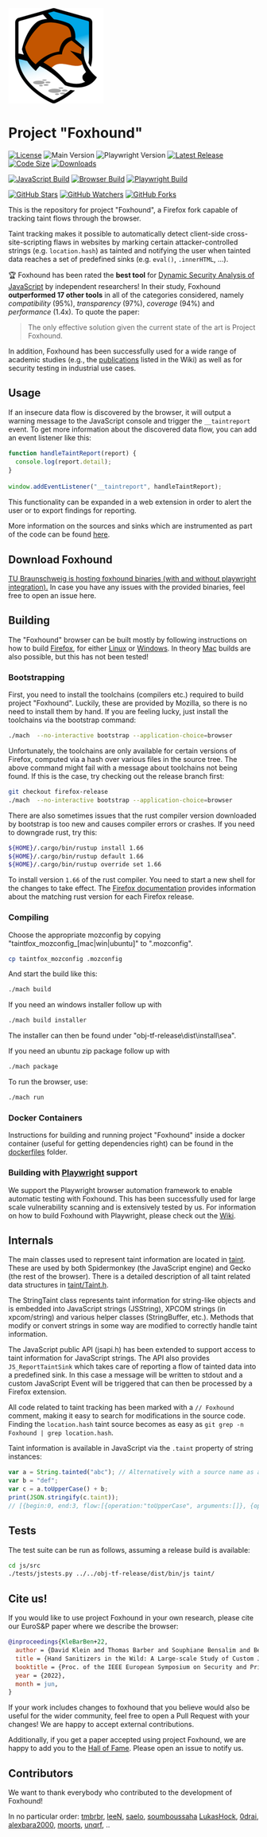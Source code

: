 ![Logo](browser/branding/foxhound/content/about-logo.png)

# Project "Foxhound"
[![License](https://img.shields.io/github/license/SAP/project-foxhound?label=License)](https://github.com/SAP/project-foxhound?tab=GPL-3.0-1-ov-file#readme)
![Main Version](https://img.shields.io/badge/dynamic/regex?url=https%3A%2F%2Fraw.githubusercontent.com%2Ftmbrbr%2Fproject-foxhound%2Frefs%2Fheads%2Fmain%2Fbrowser%2Fconfig%2Fversion.txt&search=(.*)&replace=v%241&label=Version)
![Playwright Version](https://img.shields.io/badge/dynamic/regex?url=https%3A%2F%2Fraw.githubusercontent.com%2FSAP%2Fproject-foxhound%2Frefs%2Fheads%2Fmain%2F.PLAYWRIGHT_VERSION&search=PLAYWRIGHT_VERSION%3D%22(.*%3F)%22&replace=%241&label=Playwright)
[![Latest Release](https://img.shields.io/github/v/release/sap/project-foxhound.svg?label=Latest%20Release)](https://github.com/SAP/project-foxhound/releases/latest)
[![Code Size](https://img.shields.io/github/languages/code-size/SAP/project-foxhound?label=Code%20Size)](https://github.com/SAP/project-foxhound/releases/latest)
[![Downloads](https://img.shields.io/github/downloads/sap/project-foxhound/total?label=Downloads)](https://github.com/SAP/project-foxhound/releases)

[![JavaScript Build](https://github.com/sap/project-foxhound/actions/workflows/main.yml/badge.svg)](https://github.com/sap/project-foxhound/actions/workflows/main.yml)
[![Browser Build](https://github.com/sap/project-foxhound/actions/workflows/browser.yml/badge.svg)](https://github.com/sap/project-foxhound/actions/workflows/browser.yml)
[![Playwright Build](https://github.com/sap/project-foxhound/actions/workflows/playwright.yml/badge.svg)](https://github.com/sap/project-foxhound/actions/workflows/playwright.yml)

[![GitHub Stars](https://img.shields.io/github/stars/sap/project-foxhound)](https://github.com/SAP/project-foxhound/stargazers)
[![GitHub Watchers](https://img.shields.io/github/watchers/sap/project-foxhound)](https://github.com/SAP/project-foxhound/forks)
[![GitHub Forks](https://img.shields.io/github/forks/sap/project-foxhound)](https://github.com/SAP/project-foxhound/watchers)

This is the repository for project "Foxhound", a Firefox fork capable of tracking taint flows through the browser.

Taint tracking makes it possible to automatically detect client-side cross-site-scripting flaws in websites by marking certain attacker-controlled strings (e.g. `location.hash`) as tainted and notifying the user when tainted data reaches a set of predefined sinks (e.g. `eval()`, `.innerHTML`, ...).

:trophy: Foxhound has been rated the **best tool** for [Dynamic Security Analysis of JavaScript](https://www.dais.unive.it/~calzavara/papers/www25.pdf) by independent researchers! In their study, Foxhound **outperformed 17 other tools** in all of the categories considered, namely *compatibility* (95%), *transparency* (97%), *coverage* (94%) and *performance* (1.4x). To quote the paper:

>
> The only effective solution given the current state of the art is Project Foxhound.
>

In addition, Foxhound has been successfully used for a wide range of academic studies (e.g., the [publications](https://github.com/SAP/project-foxhound/wiki/Publications) listed in the Wiki) as well as for security testing in industrial use cases.

## Usage

If an insecure data flow is discovered by the browser, it will output a warning message to the JavaScript console and trigger the `__taintreport` event.
To get more information about the discovered data flow, you can add an event listener like this:

```javascript
function handleTaintReport(report) {
  console.log(report.detail);
}

window.addEventListener("__taintreport", handleTaintReport);
```

This functionality can be expanded in a web extension in order to alert the user or to export findings for reporting.

More information on the sources and sinks which are instrumented as part of the code can be found [here](taint).

## Download Foxhound

[TU Braunschweig is hosting foxhound binaries (with and without playwright 
integration).](https://foxhound.ias.tu-bs.de/)
In case you have any issues with the provided binaries, feel free to open an issue here.

## Building
The "Foxhound" browser can be built mostly by following instructions on how to build [Firefox](https://firefox-source-docs.mozilla.org/setup/), for either [Linux](https://firefox-source-docs.mozilla.org/setup/linux_build.html) or [Windows](https://firefox-source-docs.mozilla.org/setup/windows_build.html). In theory [Mac](https://firefox-source-docs.mozilla.org/setup/macos_build.html) builds are also possible, but this has not been tested!

### Bootstrapping
First, you need to install the toolchains (compilers etc.) required to build project "Foxhound". Luckily, these are provided by Mozilla, so there is no need to install them by hand.
If you are feeling lucky, just install the toolchains via the bootstrap command:

```bash
./mach  --no-interactive bootstrap --application-choice=browser
```

Unfortunately, the toolchains are only available for certain versions of Firefox, computed via a hash over various files in the source tree.
The above command might fail with a message about toolchains not being found. If this is the case, try checking out the release branch first:

```bash
git checkout firefox-release
./mach  --no-interactive bootstrap --application-choice=browser
```

There are also sometimes issues that the rust compiler version downloaded by bootstrap is too new and causes compiler errors or crashes.
If you need to downgrade rust, try this:

```bash
${HOME}/.cargo/bin/rustup install 1.66
${HOME}/.cargo/bin/rustup default 1.66
${HOME}/.cargo/bin/rustup override set 1.66
```

To install version `1.66` of the rust compiler. You need to start a new shell for the changes to take effect.
The [Firefox documentation](https://firefox-source-docs.mozilla.org/writing-rust-code/update-policy.html#schedule) provides information about the matching rust version for each Firefox release.

### Compiling

Choose the appropriate mozconfig by copying "taintfox_mozconfig\_[mac|win|ubuntu]" to ".mozconfig".

```bash
cp taintfox_mozconfig .mozconfig
```

And start the build like this:

```bash
./mach build
```

If you need an windows installer follow up with
```bash
./mach build installer
```
The installer can then be found under "obj-tf-release\dist\install\sea\".

If you need an ubuntu zip package follow up with
```bash
./mach package
```
To run the browser, use:
```bash
./mach run
```

### Docker Containers
Instructions for building and running project "Foxhound" inside a docker container (useful for getting dependencies right) can be found in the [dockerfiles](dockerfiles) folder.

### Building with [Playwright](https://playwright.dev) support

We support the Playwright browser automation framework to enable automatic testing with Foxhound.
This has been successfully used for large scale vulnerability scanning and is extensively tested by us.
For information on how to build Foxhound with Playwright, please check out the [Wiki](https://github.com/SAP/project-foxhound/wiki/Building-Foxhound-(with-playwright-integration)).


## Internals

The main classes used to represent taint information are located in [taint](taint). These are used by both Spidermonkey (the JavaScript engine)
and Gecko (the rest of the browser). There is a detailed description of all taint related data structures in [taint/Taint.h](taint/Taint.h).

The StringTaint class represents taint information for string-like objects and is embedded into JavaScript strings (JSString), XPCOM strings
(in xpcom/string) and various helper classes (StringBuffer, etc.). Methods that modify or convert strings in some way are modified to
correctly handle taint information.

The JavaScript public API (jsapi.h) has been extended to support access to taint information for JavaScript strings. The API also provides
`JS_ReportTaintSink` which takes care of reporting a flow of tainted data into a predefined sink.
In this case a message will be written to stdout and a custom JavaScript Event will be triggered that can then be processed by a Firefox extension.

All code related to taint tracking has been marked with a `// Foxhound` comment, making it easy to search for modifications in the source code.
Finding the `location.hash` taint source becomes as easy as `git grep -n Foxhound | grep location.hash`.

Taint information is available in JavaScript via the `.taint` property of string instances:

```javaScript
var a = String.tainted("abc"); // Alternatively with a source name as a second parameter
var b = "def";
var c = a.toUpperCase() + b;
print(JSON.stringify(c.taint));
// [{begin:0, end:3, flow:[{operation:"toUpperCase", arguments:[]}, {operation:"Manual taint source", arguments:["abc"]}]}]
```

## Tests

The test suite can be run as follows, assuming a release build is available:

```bash
cd js/src
./tests/jstests.py ../../obj-tf-release/dist/bin/js taint/
```

## Cite us!

If you would like to use project Foxhound in your own research, please cite our EuroS&P paper where we describe the browser:

```bibtex
@inproceedings{KleBarBen+22,
  author = {David Klein and Thomas Barber and Souphiane Bensalim and Ben Stock and Martin Johns},
  title = {Hand Sanitizers in the Wild: A Large-scale Study of Custom JavaScript Sanitizer Functions},
  booktitle = {Proc. of the IEEE European Symposium on Security and Privacy},
  year = {2022},
  month = jun,
}
```

If your work includes changes to foxhound that you believe would also be useful for the wider community, feel free to open a Pull Request with your changes! We are happy to accept external contributions.

Additionally, if you get a paper accepted using project Foxhound, we are happy to add you to the [Hall of Fame](https://github.com/SAP/project-foxhound/wiki/Publications). Please open an issue to notify us.

## Contributors

We want to thank everybody who contributed to the development of Foxhound!

In no particular order: [tmbrbr](https://github.com/tmbrbr), [leeN](https://github.com/leeN), [saelo](https://github.com/saelo), [soumboussaha](https://github.com/soumboussaha) [LukasHock](https://github.com/LukasHock), [0drai](https://github.com/0drai), [alexbara2000](https://github.com/alexbara2000), [moorts](https://github.com/moorts), [unqrf](https://github.com/unqrf), ..
